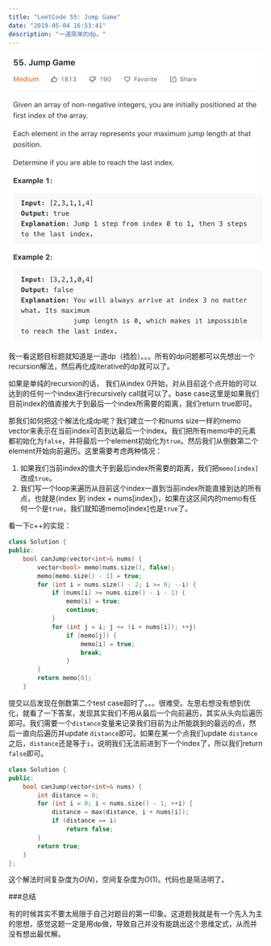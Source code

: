 ```yaml
---
title: "LeetCode 55: Jump Game"
date: "2019-05-04 16:53:41"
description: "一道简单的dp。"
---
```


![描述](描述.png)

我一看这题目标题就知道是一道dp（捂脸）。。。所有的dp问题都可以先想出一个recursion解法，然后再化成iterative的dp就可以了。

如果是单纯的recursion的话， 我们从index 0开始，对从目前这个点开始的可以达到的任何一个index进行recursively call就可以了。base case这里是如果我们目前index的值直接大于到最后一个index所需要的距离，我们return true即可。

那我们如何把这个解法化成dp呢？我们建立一个和nums size一样的memo vector来表示在当前index可否到达最后一个index。我们把所有memo中的元素都初始化为`false`，并将最后一个element初始化为`true`。然后我们从倒数第二个element开始向前遍历。这里需要考虑两种情况：
1. 如果我们当前index的值大于到最后index所需要的距离，我们把`memo[index]`改成`true`。
2. 我们写一个loop来遍历从目前这个index一直到当前index所能直接到达的所有点，也就是(index 到 index + nums[index])，如果在这区间内的memo有任何一个是`true`，我们就知道memo[index]也是`true`了。

看一下c++的实现：

```cpp
class Solution {
public:
    bool canJump(vector<int>& nums) {
        vector<bool> memo(nums.size(), false);
        memo[memo.size() - 1] = true;
        for (int i = nums.size() - 2; i >= 0; --i) {
            if (nums[i] >= nums.size() - i - 1) {
                memo[i] = true;
                continue;
            } 
            for (int j = i; j <= (i + nums[i]); ++j)
                if (memo[j]) {
                    memo[i] = true;
                    break;
                }
        }
        return memo[0];
    }
```

提交以后发现在倒数第二个test case超时了。。。很难受。左思右想没有想到优化，就看了一下答案，发现其实我们不用从最后一个向前遍历，其实从头向后遍历即可。我们需要一个`distance`变量来记录我们目前为止所能跳到的最远的点，然后一直向后遍历并update `distance`即可。如果在某一个点我们update `distance`之后，`distance`还是等于`i`，说明我们无法前进到下一个index了，所以我们return `false`即可。

```cpp
class Solution {
public:
    bool canJump(vector<int>& nums) {
        int distance = 0;
        for (int i = 0; i < nums.size() - 1; ++i) {
            distance = max(distance, i + nums[i]);
            if (distance == i)
                return false;
        }
        return true;
    }
};
```

这个解法时间复杂度为$O(N)$，空间复杂度为$O(1)$。代码也是简洁明了。

###总结

有的时候其实不要太局限于自己对题目的第一印象。这道题我就是有一个先入为主的思想，感觉这题一定是用dp做，导致自己并没有能跳出这个思维定式，从而并没有想出最优解。